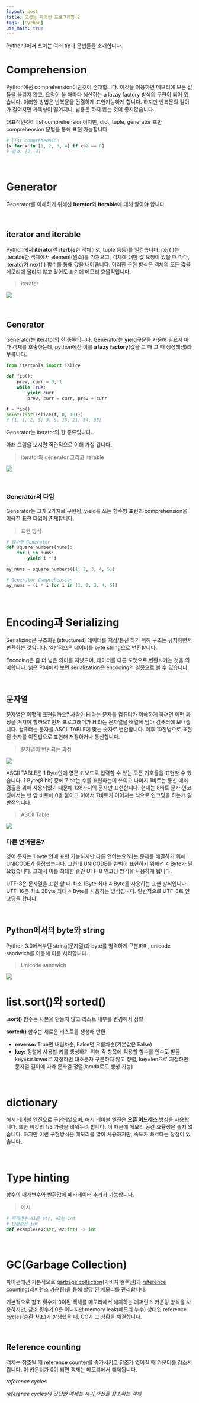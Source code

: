 ```yaml
---
layout: post
title: 고성능 파이썬 프로그래밍 2
tags: [Python]
use_math: true
---
```


Python3에서 쓰이는 여러 tip과 문법들을 소개합니다.

# Comprehension

Python에선 comprehension이란것이 존재합니다. 이것을 이용하면 메모리에 모든 값들을 올리지 않고, 요청이 올 때마다 생산하는 a lazay factory 방식의 구현이 되어 있습니다. 이러한 방법은 반복문을 간결하게 표현가능하게 합니다. 하지만 반복문의 길이가 길어지면 가독성이 떨어지니, 남용은 하지 않는 것이 좋지않습니다. 

대표적인것이 list comprehension이지만, dict, tuple, generator 또한 comprehension 문법을 통해 표현 가능합니다.

```python
# list comprehension
[x for x in [1, 2, 3, 4] if x%2 == 0]
# 결과: [2, 4]
```

<br>

# Generator

Generator를 이해하기 위해선 **iterator**와 **iterable**에 대해 알아야 합니다.

<br>

## iterator and iterable

Python에서 **iterator**란 **iterble**한 객체(list, tuple 등등)를 일컫습니다. iter( )는 iterable한 객체에서 element(원소)를 가져오고, 객체에 대한 값 요청이 있을 때 마다, iterator가 next( ) 함수를 통해 값을 내어줍니다. 이러한 구현 방식은 객체의 모든 값을 메모리에 올리지 않고 있어도 되기에 메모리 효율적입니다.

> iterator

![](https://user-images.githubusercontent.com/31475037/100964057-24cb2d00-356b-11eb-82b9-29250dcb9599.png)

<br>

## Generator

Generator는 iterator의 한 종류입니다. Generator는 **yield**구문을 사용해 필요시 마다 객체를 호출하는데, python에선 이를 **a lazy factory**(값을 그 때 그 때 생성해냄)라 부릅니다. 

```python
from itertools import islice

def fib():
    prev, curr = 0, 1
    while True:
        yield curr
        prev, curr = curr, prev + curr

f = fib()
print(list(islice(f, 0, 10)))
# [1, 1, 2, 3, 5, 8, 13, 21, 34, 55]
```

Generator는 iterator의 한 종류입니다.

아래 그림을 보시면 직관적으로 이해 가실 겁니다.

> iterator와 generator 그리고 iterable

![](https://user-images.githubusercontent.com/31475037/100964059-2563c380-356b-11eb-8542-1d1381ba369d.png)

<br>

### Generator의 타입

Generator는 크게 2가지로 구현됨, yield를 쓰는 함수형 표현과 comprehension을 이용한 표현 타입이 존재합니다.

> 표현 방식

```python
# 함수형 Generator
def square_numbers(nums):
    for i in nums:
        yield i * i

my_nums = square_numbers([1, 2, 3, 4, 5])

# Generator Comprehension
my_nums = (i * i for i in [1, 2, 3, 4, 5])
```

<br>

# Encoding과 Serializing

Serializing은 구조화된(structured) 데이터를 저장/통신 하기 위해 구조는 유지하면서 변환하는 것입니다. 일반적으론 데이터를 byte string으로 변환합니다.

Encoding은 좀 더 넓은 의미를 지녔으며, 데이터를 다른 포맷으로 변환시키는 것을 의미합니다. 넓은 의미에서 보면 serialization은 encoding의 일종으로 볼 수 있습니다.

<br>

## 문자열

문자열은 어떻게 표현될까요? 사람이 Hi라는 문자를 컴퓨터가 이해하게 하려면 어떤 과정을 거쳐야 할까요? 먼저 프로그래머가 Hi라는 문자열을 배열에 담아 컴퓨터에 보내줍니다. 컴퓨터는 문자를 ASCII TABLE에 맞는 숫자로 변환합니다. 이후 10진법으로 표현된 숫자를 이진법으로 표현해 저장하거나 통신합니다.  

> 문자열이 변환되는 과정

![](https://user-images.githubusercontent.com/31475037/79930999-dd34dc80-8484-11ea-9b10-b9ad8fc8828e.png)



ASCII TABLE은 1 Byte안에 영문 키보드로 입력할 수 있는 모든 기호들을 표현할 수 있습니다. 1 Byte(8 bit) 중에 7 bit는 수를 표현하는데 쓰이고 나머지 1비트는 통신 에러 검출을 위해 사용되었기 때문에 128가지의 문자만 표현합니다. 현재는 8비트 문자 인코딩에서는 맨 앞 비트에 0을 붙이고 이어서 7비트가 이어지는 식으로 인코딩을 하는게 일반적입니다.

> ASCII Table

![](https://upload.wikimedia.org/wikipedia/commons/thumb/1/1b/ASCII-Table-wide.svg/1200px-ASCII-Table-wide.svg.png)

### 다른 언어권은?

영어 문자는 1 byte 안에 표현 가능하지만 다른 언어는요?라는 문제를 해결하기 위해 UNICODE가 등장했습니다. 그런데 UNICODE를 완벽히 표현하기 위해선 4 Byte가 필요했습니다. 그래서 이를 최대한 줄인 UTF-8 인코딩 방식을 사용하게 됩니다. 

UTF-8은 문자열을 표현 할 때 최소 1Byte 최대 4 Byte를 사용하는 표현 방식입니다. UTF-16은 최소 2Byte 최대 4 Byte를 사용하는 방식입니다. 일반적으로 UTF-8로 인코딩을 합니다.

<br>

## Python에서의 byte와 string

Python 3.0에서부턴 string(문자열)과 byte를 엄격하게 구분하며, unicode sandwich를 이용해 이를 처리합니다.

> Unicode sandwich

![](https://feifeiyum.github.io/images/python/file_handle.png)

# list.sort()와 sorted() 

**.sort()**  함수는 사본을 만들지 않고 리스트 내부를 변경해서 정렬

**sorted()** 함수는 새로운 리스트를 생성해 반환

- **reverse:** True면 내림차순, False면 오름차순(기본값은 False)
- **key:** 정렬에 사용할 키를 생성하기 위해 각 항목에 적용할 함수를 인수로 받음, key=str.lower로 지정하면 대소문자 구분하지 않고 정렬, key=len으로 지정하면 문자열 길이에 따라 문자열 정렬(lamda로도 생성 가능)

<br>

# dictionary

해시 테이블 엔진으로 구현되었으며, 해시 테이블 엔진은 **오픈 어드레스** 방식을 사용합니다. 또한 버킷의 1/3 가량을 비워두려 합니다. 이 때문에 메모리 공간 효율성은 좋지 않습니다. 하지만 이런 구현방식은 메모리를 많이 사용하지만, 속도가 빠르다는 장점이 있습니다.

<br>

# Type hinting

함수의 매개변수와 반환값에 메타데이터 추가가 가능합니다.

> 예시

```python
# 매개변수 e1은 str, e2는 int
# 반환값은 int
def example(e1:str, e2:int) -> int
```

<br>

# GC(Garbage Collection)

파이썬에선 기본적으로 [garbage collection](https://docs.python.org/3/glossary.html#term-garbage-collection)(가비지 컬렉션)과 [reference counting](https://docs.python.org/3/glossary.html#term-reference-count)(레퍼런스 카운팅)을 통해 할당 된 메모리를 관리합니다.

기본적으로 참조 횟수가 0이된 객체를 메모리에서 해제하는 레퍼런스 카운팅 방식을 사용하지만, 참조 횟수가 0은 아니지만 memory leak(메모리 누수) 상태인 reference cycles(순환 참조)가 발생했을 때, GC가 그 상황을 해결합니다.

<br>

## Reference counting

객체는 참조될 때 reference counter를 증가시키고 참조가 없어질 때 카운터를 감소시킵니다. 이 카운터가 0이 되면 객체는 메모리에서 해제됩니다.

*reference cycles*

*reference cycles의 간단한 예제는 자기 자신을 참조하는 객체*

<br>


